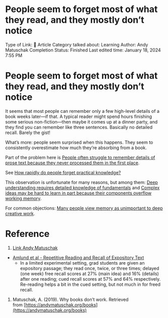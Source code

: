 # People seem to forget most of what they read, and they mostly don’t notice

Type of Link: 📝 Article
Category talked about: Learning
Author: Andy Matuschak
Completion Status: Finished
Last edited time: January 18, 2024 7:55 PM

# **People seem to forget most of what they read, and they mostly don’t notice**

It seems that most people can remember only a few high-level details of a book weeks later—if that. A typical reader might spend hours finishing some serious non-fiction—then maybe it comes up at a dinner party, and they find you can remember like three sentences. Basically no detailed recall. Barely the gist!

What’s more: people seem surprised when this happens. They seem to consistently overestimate how much they’re absorbing from a book.

Part of the problem here is [People often struggle to remember details of prose text because they never processed them in the first place](People%20often%20struggle%20to%20remember%20details%20of%20prose%20text%20because%20they%20never%20processed%20them%20in%20the%20first%20place.md).

See [How rapidly do people forget practical knowledge?](How%20rapidly%20do%20people%20forget%20practical%20knowledge.md)

This observation is unfortunate for many reasons, but among them: [Deep understanding requires detailed knowledge of fundamentals](Deep%20understanding%20requires%20detailed%20knowledge%20of%20fundamentals.md) and [Complex ideas may be hard to learn in part because their components overflow working memory](Complex%20ideas%20may%20be%20hard%20to%20learn%20in%20part%20because%20their%20components%20overflow%20working%20memory.md).

For common objections: [Many people view memory as unimportant to deep creative work](Many%20people%20view%20memory%20as%20unimportant%20to%20deep%20creative%20work.md).

# Reference

1. [Link Andy Matuschak](https://notes.andymatuschak.org/About_these_notes?stackedNotes=z5E5QawiXCMbtNtupvxeoEX&stackedNotes=zKGjQtsTKgscAoq271ZzKqw&stackedNotes=zTn3g4wTm1hbkNFUvLLjpev&stackedNotes=zR6RRbCfY5rFkiimFnaJZKB&stackedNotes=z4EXkuLjdBrBZe7PVAGXc5a&stackedNotes=zNUaiGAXp21eorsER1Jm9yU&stackedNotes=zDh1yhNFQNxDEre12B4zd8k&stackedNotes=zLhoRUyjKU665EY16u4XXJy&stackedNotes=z2hQEhqWkdRLL9JUwfawZZx&stackedNotes=z8ccRLda8BqJafNxjQBpzis&stackedNotes=zES5WRczfGgXptmM9tSCwvy&stackedNotes=zMybAxZcdkJHKSATuSZbEhz&stackedNotes=z59PYkSdPeznr95fco4GRQx&stackedNotes=zL33c5cHy4bH7HvMcv2py9H)
- [Amlund et al - Repetitive Reading and Recall of Expository Text](https://notes.andymatuschak.org/zYC6VobiaBN2zDTd9otes7Y)
    - In a limited experimental setting, grad students are given an expository passage; they read once, twice, or three times; delayed (one week) free recall scores at 27% (main idea) and 16% (details) after one reading; cued recall scores at 57% and 64% respectively. Re-reading helps a bit in the cued setting, but not much in for freed recall.
1. Matuschak, A. (2019). Why books don’t work. Retrieved from [https://andymatuschak.org/books](https://andymatuschak.org/books)